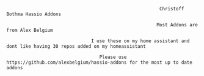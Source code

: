                                                             Christoff Bothma Hassio Addons

                                                           Most Addons are from Alex Belgium

                                   I use these on my home assistant and dont like having 30 repos added on my homeassistant

                                      Please use https://github.com/alexbelgium/hassio-addons for the most up to date addons

